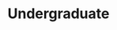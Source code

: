 ---
title: Undergraduate
organization: National University of Singapore
location: Singapore
start: 2019-08-01
---
